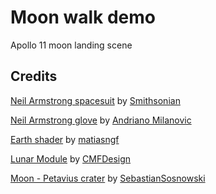 # Moon walk demo

Apollo 11 moon landing scene

## Credits

[Neil Armstrong spacesuit](https://3d.si.edu/object/3d/neil-armstrong-spacesuit:d8c63ba6-4ebc-11ea-b77f-2e728ce88125)
by [Smithsonian](https://3d.si.edu/)

[Neil Armstrong glove](https://sketchfab.com/3d-models/apollo-11-lunar-extravehicular-gloves-f7df16f14b6a44b49753ce349c2d646e)
by [Andriano Milanovic](https://sketchfab.com/andriano82)

[Earth shader](https://matiasgf.dev/experiments/earth/play)
by [matiasngf](https://github.com/matiasngf)

[Lunar Module](https://sketchfab.com/3d-models/apollo-11-lunar-module-d5eea68f5d464515a6fb2d2aee7ac979)
by [CMFDesign](https://sketchfab.com/CMFDesign)

[Moon - Petavius crater](https://sketchfab.com/3d-models/moon-petavius-crater-ce9c009b517b421eab8c8429b536382f)
by [SebastianSosnowski](https://sketchfab.com/SebastianSosnowski)




